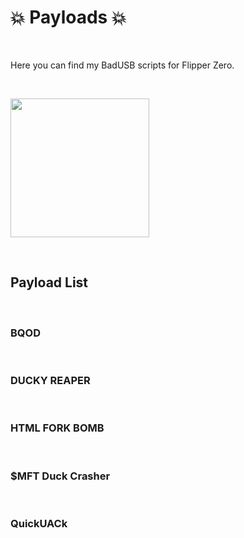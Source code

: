 <h1>💥 Payloads 💥</h1>

</BR>

Here you can find my BadUSB scripts for Flipper Zero.

</BR>

<p>
  <img src="https://raw.githubusercontent.com/JonnyBanana/HTML-Fork-Bomb.github.io/master/img/61l9sMFJ7pL._SX425_.jpg" width="222">
</p>

</BR>


<h2>Payload List</h2>

</BR>

<h3>BQOD</h3>

</BR>

<h3>DUCKY REAPER</h3>

</BR>

<h3>HTML FORK BOMB</h3>

</BR>

<h3>$MFT Duck Crasher</h3>

</BR>

<h3>QuickUACk</h3>

</BR>
